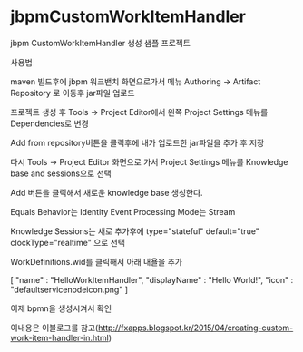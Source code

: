 # jbpmCustomWorkItemHandler
jbpm CustomWorkItemHandler 생성 샘플 프로젝트

사용법 

maven 빌드후에 jbpm 워크밴치 화면으로가서 메뉴 Authoring -> Artifact Repository 로 이동후 jar파일 업로드

프로젝트 생성 후 Tools -> Project Editor에서 왼쪽 Project Settings 메뉴를 Dependencies로 변경

Add from repository버튼을 클릭후에 내가 업로드한 jar파일을 추가 후 저장

다시 Tools -> Project Editor 화면으로 가서 Project Settings 메뉴를 Knowledge base and sessions으로 선택

Add 버튼을 클릭해서 새로운 knowledge base 생성한다. 

Equals Behavior는 Identity 
Event Processing Mode는 Stream

Knowledge Sessions는 새로 추가후에 type="stateful" default="true" clockType="realtime" 으로 선택

WorkDefinitions.wid를 클릭해서 아래 내욜을 추가 

 [
   "name" : "HelloWorkItemHandler",
    "displayName" : "Hello World!",
    "icon" : "defaultservicenodeicon.png"
  ] 
  
  이제 bpmn을 생성시켜서 확인 

이내용은 이블로그를 참고(http://fxapps.blogspot.kr/2015/04/creating-custom-work-item-handler-in.html)






